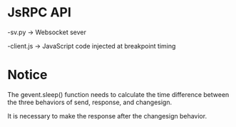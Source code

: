 # JsRPC API

-sv.py     -> Websocket sever

-client.js -> JavaScript code injected at breakpoint timing


# Notice

The gevent.sleep() function needs to calculate the time difference between the three behaviors of send, response, and changesign. 

It is necessary to make the response after the changesign behavior.

